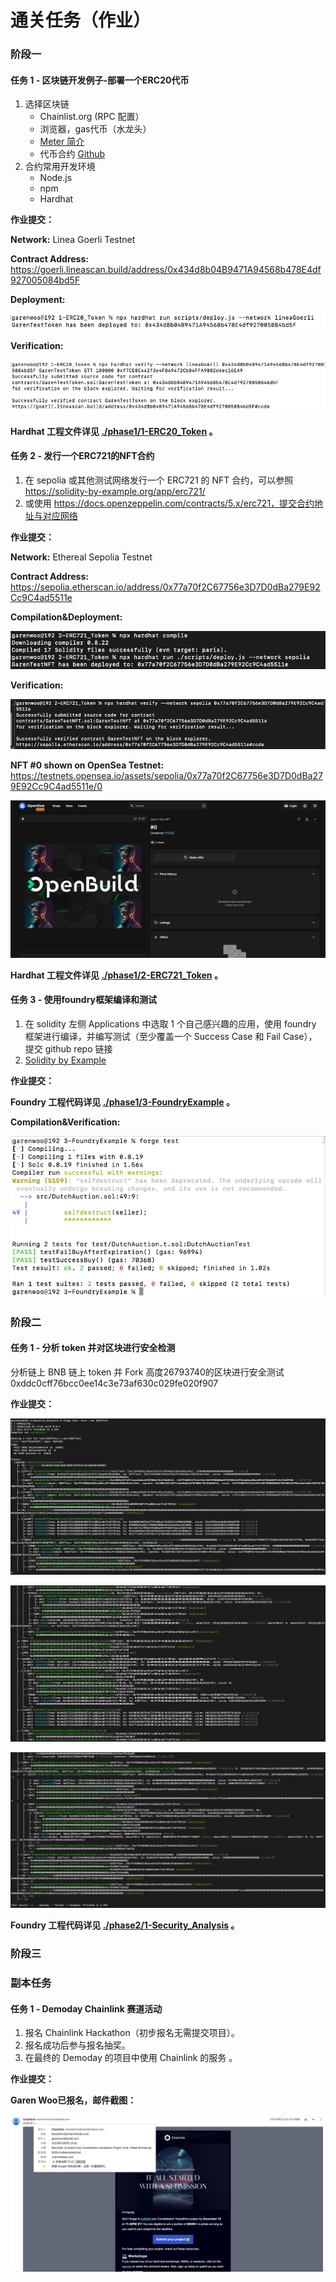 # 通关任务（作业）

### 阶段一

#### 任务 1 - 区块链开发例子-部署一个ERC20代币

1. 选择区块链
   - Chainlist.org (RPC 配置）
   - 浏览器，gas代币（水龙头）
   - [Meter 简介](https://docs.meter.io/developer-documentation/introduction)
   - 代币合约 [Github](https://github.com/meterio/tokenERC20)
2. 合约常用开发环境
   - Node.js
   - npm
   - Hardhat

**作业提交：**

**Network:** 
Linea Goerli Testnet

**Contract Address:** 
https://goerli.lineascan.build/address/0x434d8b04B9471A94568b478E4df927005084bd5F

**Deployment:**

![GarenWoo](./phase1/1-ERC20_Token/images&contractAddress/deployment_ERC20Token.png)

**Verification:**

![GarenWoo](./phase1/1-ERC20_Token/images&contractAddress/verification_ERC20Token.png)

**Hardhat 工程文件详见 [./phase1/1-ERC20_Token](./phase1/1-ERC20_Token) 。**

#### 任务 2 - 发行一个ERC721的NFT合约

1. 在 sepolia 或其他测试网络发行一个 ERC721 的 NFT 合约，可以参照 https://solidity-by-example.org/app/erc721/
2. 或使用 https://docs.openzeppelin.com/contracts/5.x/erc721，提交合约地址与对应网络

**作业提交：**

**Network:** 
Ethereal Sepolia Testnet

**Contract Address:** 
https://sepolia.etherscan.io/address/0x77a70f2C67756e3D7D0dBa279E92Cc9C4ad5511e

**Compilation&Deployment:**

![GarenWoo](./phase1/2-ERC721_Token/images&contractAddress/compilation&deployment_ERC721Token.png)

**Verification:**

![GarenWoo](./phase1/2-ERC721_Token/images&contractAddress/Verification_ERC721Token.png)

**NFT #0 shown on OpenSea Testnet:**
https://testnets.opensea.io/assets/sepolia/0x77a70f2C67756e3D7D0dBa279E92Cc9C4ad5511e/0

![GarenWoo](./phase1/2-ERC721_Token/images&contractAddress/NFT_OpenSeaTestnet.png)

**Hardhat 工程文件详见 [./phase1/2-ERC721_Token](./phase1/2-ERC721_Token) 。**

#### 任务 3 - 使用foundry框架编译和测试

1. 在 solidity 左侧 Applications 中选取 1 个自己感兴趣的应用，使用 foundry 框架进行编译，并编写测试（至少覆盖一个 Success Case 和 Fail Case），提交 github repo 链接
2. [Solidity by Example](https://solidity-by-example.org/)

**作业提交：**

**Foundry 工程代码详见 [./phase1/3-FoundryExample](./phase1/3-FoundryExample) 。**

**Compilation&Verification:**

![GarenWoo](./phase1/3-FoundryExample/images/compilation&test_Foundry.png)

### 阶段二

#### 任务 1 - 分析 token 并对区块进行安全检测

分析链上 BNB 链上 token 并 Fork 高度26793740的区块进行安全测试 0xddc0cff76bcc0ee14c3e73af630c029fe020f907

**作业提交：**

![GarenWoo](./phase2/1-Security_Analysis/images/Security_Analysis_Test_1.png)

![GarenWoo](./phase2/1-Security_Analysis/images/Security_Analysis_Test_2.png)

![GarenWoo](./phase2/1-Security_Analysis/images/Security_Analysis_Test_3.png)

**Foundry 工程代码详见 [./phase2/1-Security_Analysis](./phase2/1-Security_Analysis) 。**

### 阶段三

### 副本任务 

#### 任务 1 - Demoday Chainlink 赛道活动

1. 报名 Chainlink Hackathon（初步报名无需提交项目）。
2. 报名成功后参与报名抽奖。
3. 在最终的 Demoday 的项目中使用 Chainlink 的服务 。

**作业提交：**

**Garen Woo已报名，邮件截图：**

![GarenWoo](./phase3/1-Chainlink_Hackthon/images/Chainlink_Hackthon_Enrolled.png)